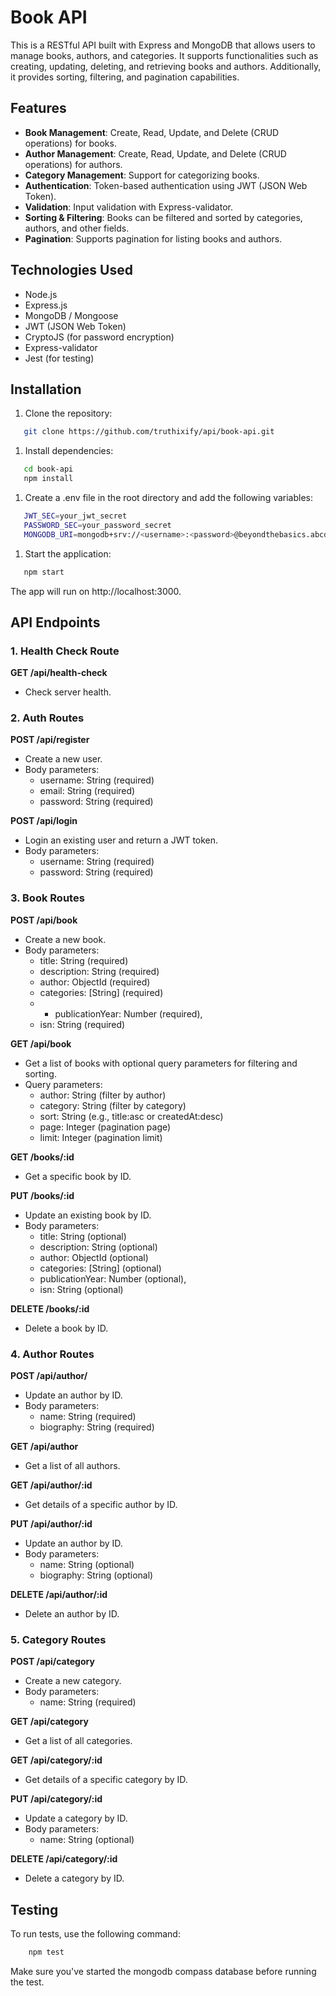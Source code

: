 # Book API

This is a RESTful API built with Express and MongoDB that allows users to manage books, authors, and categories. It supports functionalities such as creating, updating, deleting, and retrieving books and authors. Additionally, it provides sorting, filtering, and pagination capabilities.

## Features

- **Book Management**: Create, Read, Update, and Delete (CRUD operations) for books.
- **Author Management**: Create, Read, Update, and Delete (CRUD operations) for authors.
- **Category Management**: Support for categorizing books.
- **Authentication**: Token-based authentication using JWT (JSON Web Token).
- **Validation**: Input validation with Express-validator.
- **Sorting & Filtering**: Books can be filtered and sorted by categories, authors, and other fields.
- **Pagination**: Supports pagination for listing books and authors.

## Technologies Used

- Node.js
- Express.js
- MongoDB / Mongoose
- JWT (JSON Web Token)
- CryptoJS (for password encryption)
- Express-validator
- Jest (for testing)

## Installation

1. Clone the repository:

```bash
   git clone https://github.com/truthixify/api/book-api.git
```

1. Install dependencies:

```bash
   cd book-api
   npm install
```

1. Create a .env file in the root directory and add the following variables:

```bash
   JWT_SEC=your_jwt_secret
   PASSWORD_SEC=your_password_secret
   MONGODB_URI=mongodb+srv://<username>:<password>@beyondthebasics.abcde.mongodb.net/
```

1. Start the application:

```bash
   npm start
```

The app will run on http://localhost:3000.

## API Endpoints

### 1. Health Check Route

**GET /api/health-check**

- Check server health.

### 2. Auth Routes

**POST /api/register**

- Create a new user.
- Body parameters:
  - username: String (required)
  - email: String (required)
  - password: String (required)

**POST /api/login**

- Login an existing user and return a JWT token.
- Body parameters:
  - username: String (required)
  - password: String (required)

### 3. Book Routes

**POST /api/book**

- Create a new book.
- Body parameters:
  - title: String (required)
  - description: String (required)
  - author: ObjectId (required)
  - categories: [String] (required)
  - - publicationYear: Number (required),
  - isn: String (required)

**GET /api/book**

- Get a list of books with optional query parameters for filtering and sorting.
- Query parameters:
  - author: String (filter by author)
  - category: String (filter by category)
  - sort: String (e.g., title:asc or createdAt:desc)
  - page: Integer (pagination page)
  - limit: Integer (pagination limit)

**GET /books/:id**

- Get a specific book by ID.

**PUT /books/:id**

- Update an existing book by ID.
- Body parameters:
  - title: String (optional)
  - description: String (optional)
  - author: ObjectId (optional)
  - categories: [String] (optional)
  - publicationYear: Number (optional),
  - isn: String (optional)

**DELETE /books/:id**

- Delete a book by ID.

### 4. Author Routes

**POST /api/author/**

- Update an author by ID.
- Body parameters:
  - name: String (required)
  - biography: String (required)

**GET /api/author**

- Get a list of all authors.

**GET /api/author/:id**

- Get details of a specific author by ID.

**PUT /api/author/:id**

- Update an author by ID.
- Body parameters:
  - name: String (optional)
  - biography: String (optional)

**DELETE /api/author/:id**

- Delete an author by ID.

### 5. Category Routes

**POST /api/category**

- Create a new category.
- Body parameters:
  - name: String (required)

**GET /api/category**

- Get a list of all categories.

**GET /api/category/:id**

- Get details of a specific category by ID.

**PUT /api/category/:id**

- Update a category by ID.
- Body parameters:
  - name: String (optional)

**DELETE /api/category/:id**

- Delete a category by ID.

## Testing

To run tests, use the following command:

```bash
    npm test
```

Make sure you've started the mongodb compass database before running the test.

